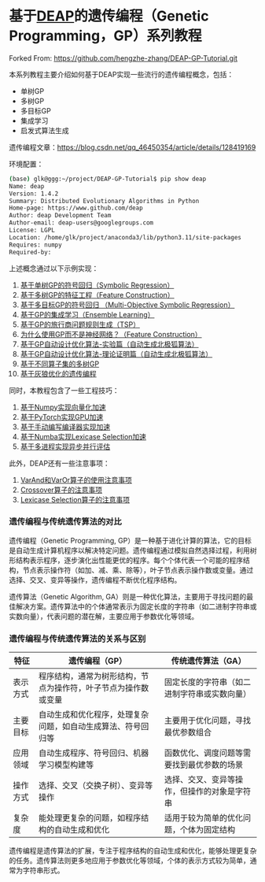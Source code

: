 # 基于[DEAP](./DEAP.pdf)的遗传编程（Genetic Programming，GP）系列教程

Forked From: https://github.com/hengzhe-zhang/DEAP-GP-Tutorial.git

本系列教程主要介绍如何基于DEAP实现一些流行的遗传编程概念，包括：

* 单树GP
* 多树GP
* 多目标GP
* 集成学习
* 启发式算法生成

遗传编程文章：https://blog.csdn.net/qq_46450354/article/details/128419169

环境配置：

```bash
(base) glk@ggg:~/project/DEAP-GP-Tutorial$ pip show deap
Name: deap
Version: 1.4.2
Summary: Distributed Evolutionary Algorithms in Python
Home-page: https://www.github.com/deap
Author: deap Development Team
Author-email: deap-users@googlegroups.com
License: LGPL
Location: /home/glk/project/anaconda3/lib/python3.11/site-packages
Requires: numpy
Required-by: 
```

上述概念通过以下示例实现：

1. [基于单树GP的符号回归（Symbolic Regression）](application/symbolic-regression.ipynb)
2. [基于多树GP的特征工程（Feature Construction）](application/feature-construction.ipynb)
3. [基于多目标GP的符号回归 （Multi-Objective Symbolic Regression）](application/multiobjective-sr.ipynb)
4. [基于GP的集成学习（Ensemble Learning）](application/ensemble-learning.ipynb)
5. [基于GP的旅行商问题规则生成（TSP）](application/TSP.ipynb)
6. [为什么使用GP而不是神经网络？（Feature Construction）](application/cross-validation-score.ipynb)
6. [基于GP自动设计优化算法-实验篇（自动生成北极狐算法）](application/automatically-design-de-operators.ipynb)
7. [基于GP自动设计优化算法-理论证明篇（自动生成北极狐算法）](application/theoretical_analysis.ipynb)
8. [基于不同算子集的多树GP](application/multisets_gp.ipynb)
9. [基于灰狼优化的遗传编程](application/grey_wolf_optimizer.ipynb)

同时，本教程包含了一些工程技巧：

1. [基于Numpy实现向量化加速](tricks/numpy-speedup.ipynb)
2. [基于PyTorch实现GPU加速](tricks/pytorch-speedup.ipynb)
3. [基于手动编写编译器实现加速](tricks/compiler-speedup.ipynb)
4. [基于Numba实现Lexicase Selection加速](tricks/numba-lexicase-selection.ipynb)
5. [基于多进程实现异步并行评估](tricks/multiprocess_speedup.md)

此外，DEAP还有一些注意事项：

1. [VarAnd和VarOr算子的使用注意事项](operator/varor-varand.ipynb)
2. [Crossover算子的注意事项](operator/crossover.ipynb)
2. [Lexicase Selection算子的注意事项](operator/lexicase-selection.ipynb)


### 遗传编程与传统遗传算法的对比

遗传编程（Genetic Programming, GP）是一种基于进化计算的算法，它的目标是自动生成计算机程序以解决特定问题。遗传编程通过模拟自然选择过程，利用树形结构表示程序，逐步演化出性能更优的程序。每个个体代表一个可能的程序结构，节点表示操作符（如加、减、乘、除等），叶子节点表示操作数或变量。通过选择、交叉、变异等操作，遗传编程不断优化程序结构。

遗传算法（Genetic Algorithm, GA）则是一种优化算法，主要用于寻找问题的最佳解决方案。遗传算法中的个体通常表示为固定长度的字符串（如二进制字符串或实数向量），代表问题的潜在解，主要应用于参数优化等领域。

### 遗传编程与传统遗传算法的关系与区别

| 特征            | 遗传编程（GP）                                  | 传统遗传算法（GA）                            |
|-----------------|--------------------------------------------------|-----------------------------------------------|
| 表示方式     | 程序结构，通常为树形结构，节点为操作符，叶子节点为操作数或变量 | 固定长度的字符串（如二进制字符串或实数向量）  |
| 主要目标   | 自动生成和优化程序，处理复杂问题，如自动生成算法、符号回归等 | 主要用于优化问题，寻找最优参数组合           |
| 应用领域     | 自动生成程序、符号回归、机器学习模型构建等       | 函数优化、调度问题等需要找到最优参数的场景    |
| 操作方式    | 选择、交叉（交换子树）、变异等操作               | 选择、交叉、变异等操作，但操作的对象是字符串  |
| 复杂度      | 能处理更复杂的问题，如程序结构的自动生成和优化   | 适用于较为简单的优化问题，个体为固定结构      |

遗传编程是遗传算法的扩展，专注于程序结构的自动生成和优化，能够处理更复杂的任务。遗传算法则更多地应用于参数优化等领域，个体的表示方式较为简单，通常为字符串形式。